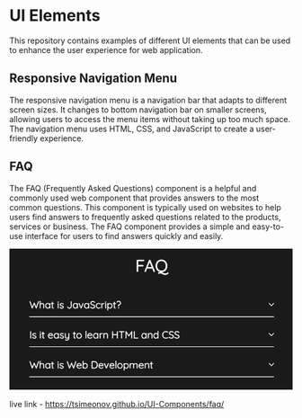 # UI Elements
This repository contains examples of different UI elements that can be used to enhance the user experience for web application.

## Responsive Navigation Menu
The responsive navigation menu is a navigation bar that adapts to different screen sizes. It changes to bottom navigation bar on smaller screens, allowing users to access the menu items without taking up too much space. The navigation menu uses HTML, CSS, and JavaScript to create a user-friendly experience.

## FAQ
The FAQ (Frequently Asked Questions) component is a helpful and commonly used web component that provides answers to the most common questions. This component is typically used on websites to help users find answers to frequently asked questions related to the products, services or business. The FAQ component provides a simple and easy-to-use interface for users to find answers quickly and easily.

![image info](./FAQ/faq.png)

live link - https://tsimeonov.github.io/UI-Components/faq/
